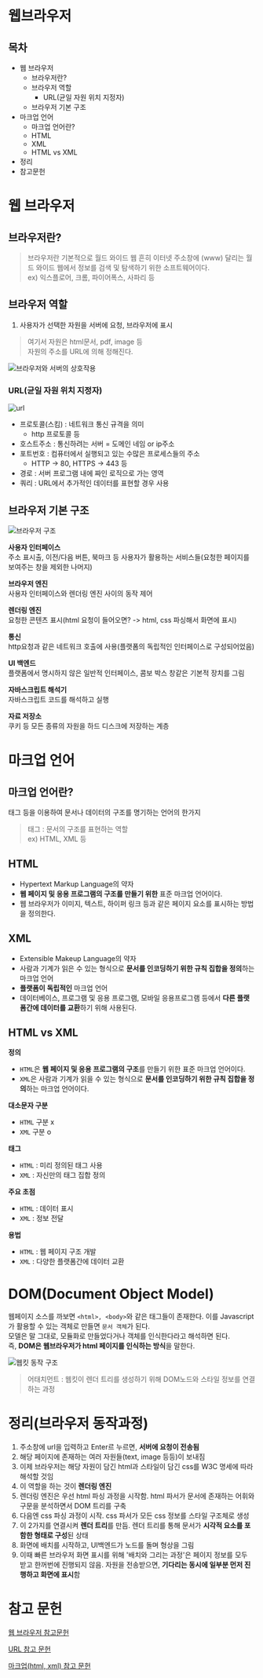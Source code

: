# 웹브라우저

## 목차
- 웹 브라우저
  - 브라우저란?
  - 브라우저 역할
    - URL(균일 자원 위치 지정자)
  - 브라우저 기본 구조
- 마크업 언어
  - 마크업 언어란?
  - HTML
  - XML
  - HTML vs XML
- 정리
- 참고문헌



# 웹 브라우저
## 브라우저란?
> 브라우저란 기본적으로 월드 와이드 웹 흔히 이터넷 주소창에 (www) 달리는 월드 와이드 웹에서 정보를 검색 및 탐색하기 위한 소프트웨어이다.<br/>
> ex) 익스플로어, 크롬, 파이어폭스, 사파리 등

## 브라우저 역할
1. 사용자가 선택한 자원을 서버에 요청, 브라우저에 표시<br/>
> 여기서 자원은 html문서, pdf, image 등<br/>
> 자원의 주소를 URL에 의해 정해진다.

![브라우저와 서버의 상호작용](asset/browser&server.jpg)

### URL(균일 자원 위치 지정자)

![url](asset/url.PNG)

- 프로토콜(스킴) : 네트워크 통신 규격을 의미
  - http 프로토콜 등
- 호스트주소 : 통신하려는 서버 = 도메인 네임 or ip주소
- 포트번호 : 컴퓨터에서 실행되고 있는 수많은 프로세스들의 주소
  - HTTP -> 80, HTTPS -> 443 등
- 경로 : 서버 프로그램 내에 짜인 로직으로 가는 영역
- 쿼리 : URL에서 추가적인 데이터를 표현할 경우 사용


## 브라우저 기본 구조
![브라우저 구조](asset/browser.PNG)

**사용자 인터페이스**<br/>
주소 표시출, 이전/다음 버튼, 북마크 등 사용자가 활용하는 서비스들(요청한 페이지를 보여주는 창을 제외한 나머지)

**브라우저 엔진**<br/>
사용자 인터페이스와 렌더링 엔진 사이의 동작 제어

**렌더링 엔진**<br/>
요청한 콘텐츠 표시(html 요청이 들어오면? -> html, css 파싱해서 화면에 표시)

**통신**<br/>
http요청과 같은 네트워크 호출에 사용(플랫폼의 독립적인 인터페이스로 구성되어었음)

**UI 백엔드**<br/>
플랫폼에서 명시하지 않은 일반적 인터페이스, 콤보 박스 창같은 기본적 장치를 그림

**자바스크립트 해석기**<br/>
자바스크립트 코드를 해석하고 실행

**자료 저장소**<br/>
쿠키 등 모든 종류의 자원을 하드 디스크에 저장하는 계층

# 마크업 언어
## 마크업 언어란?
태그 등을 이용하여 문서나 데이터의 구조를 명기하는 언어의 한가지<br/>
> 태그 : 문서의 구조를 표현하는 역할<br/>
> ex) HTML, XML 등

## HTML
- Hypertext Markup Language의 약자
- **웹 페이지 및 응용 프로그램의 구조를 만들기 위한** 표준 마크업 언어이다. 
- 웹 브라우저가 이미지, 텍스트, 하이퍼 링크 등과 같은 페이지 요소를 표시하는 방법을 정의한다.

## XML
- Extensible Makeup Language의 약자
- 사람과 기계가 읽은 수 있는 형식으로 **문서를 인코딩하기 위한 규칙 집합을 정의**하는 마크업 언어
- **플랫폼이 독립적인** 마크업 언어
- 데이터베이스, 프로그램 및 응용 프로그램, 모바일 응용프로그램 등에서 **다른 플랫폼간에 데이터를 교환**하기 위해 사용된다.

## HTML vs XML
**정의**
- `HTML`은 **웹 페이지 및 응용 프로그램의 구조**를 만들기 위한 표준 마크업 언어이다.
- `XML`은 사람과 기계가 읽을 수 있는 형식으로 **문서를 인코딩하기 위한 규칙 집합을 정의**하는 마크업 언어이다.

**대소문자 구분**
- `HTML` 구분 x
- `XML` 구분 o

**태그**
- `HTML` : 미리 정의된 태그 사용
- `XML` : 자신만의 태그 집합 정의

**주요 초점**
- `HTML` : 데이터 표시
- `XML` : 정보 전달

**용법**
- `HTML` : 웹 페이지 구조 개발
- `XML` : 다양한 플랫폼간에 데이터 교환

# DOM(Document Object Model)
웹페이지 소스를 까보면 `<html>, <body>`와 같은 태그들이 존재한다. 이를 Javascript가 활용할 수 있는 객체로 만들면 `문서 객체`가 된다.<br/>
모델은 말 그대로, 모듈화로 만들었다거나 객체를 인식한다라고 해석하면 된다.<br/>
즉, **DOM은 웹브라우저가 html 페이지를 인식하는 방식**을 말한다.<br/>

![웹킷 동작 구조](asset/dom.PNG)
> 어태치먼트 : 웹킷이 렌더 트리를 생성하기 위해 DOM노드와 스타일 정보를 연결하는 과정


# 정리(브라우저 동작과정)
1. 주소창에 url을 입력하고 Enter르 누르면, **서버에 요청이 전송됨**
2. 해당 페이지에 존재하는 여러 자원들(text, image 등등)이 보내짐
3. 이제 브라우저는 해당 자원이 담긴 html과 스타일이 담긴 css를 W3C 명세에 따라 해석할 것임
4. 이 역할을 하는 것이 **렌더링 엔진**
5. 렌더링 엔진은 우선 html 파싱 과정을 시작함. html 파서가 문서에 존재하는 어휘와 구문을 분석하면서 DOM 트리를 구축
6. 다음엔 css 파싱 과정이 시작. css 파서가 모든 css 정보를 스타일 구조체로 생성
7. 이 2가지를 연결시켜 **렌더 트리**를 만듬. 렌더 트리를 통해 문서가 **시각적 요소를 포함한 형태로 구성**된 상태
8. 화면에 배치를 시작하고, UI백엔드가 노드를 돌며 형상을 그림
9. 이때 빠른 브라우저 화면 표시를 위해 '배치와 그리는 과정'은 페이지 정보를 모두 받고 한꺼번에 진행되지 않음. 자원을 전송받으면, **기다리는 동시에 일부분 먼저 진행하고 화면에 표시**함


# 참고 문헌

[웹 브라우저 참고문헌](https://github.com/gyoogle/tech-interview-for-developer/blob/master/Web/%EB%B8%8C%EB%9D%BC%EC%9A%B0%EC%A0%80%20%EB%8F%99%EC%9E%91%20%EB%B0%A9%EB%B2%95.md)

[URL 참고 문헌](https://www.grabbing.me/URL-018cdd1bb4b541fab6246569244fcf93)

[마크업(html, xml) 참고 문헌](https://hanamon.kr/htm-xml-%EC%B0%A8%EC%9D%B4%EC%A0%90/)